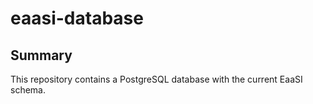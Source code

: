 # eaasi-database

## Summary

This repository contains a PostgreSQL database with the current EaaSI schema.

